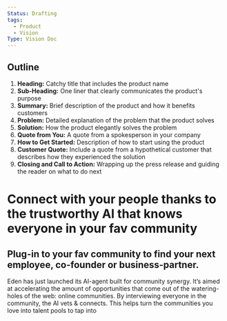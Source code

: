 ```yaml
---
Status: Drafting
tags:
  - Product
  - Vision
Type: Vision Doc
---
```

## Outline

1. **Heading:** Catchy title that includes the product name
2. **Sub-Heading:** One liner that clearly communicates the product's purpose
3. **Summary:** Brief description of the product and how it benefits customers
4. **Problem:** Detailed explanation of the problem that the product solves
5. **Solution:** How the product elegantly solves the problem
6. **Quote from You:** A quote from a spokesperson in your company
7. **How to Get Started:** Description of how to start using the product
8. **Customer Quote:** Include a quote from a hypothetical customer that describes how they experienced the solution
9. **Closing and Call to Action:** Wrapping up the press release and guiding the reader on what to do next

# Connect with your people thanks to the trustworthy AI that knows everyone in your fav community

## Plug-in to your fav community to find your next employee, co-founder or business-partner.

Eden has just launched its AI-agent built for community synergy. It’s aimed at accelerating the amount of opportunities that come out of the watering-holes of the web: online communities. By interviewing everyone in the community, the AI vets & connects. This helps turn the communities you love into talent pools to tap into